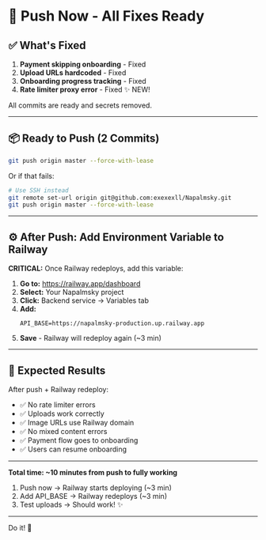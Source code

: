 # 🚀 Push Now - All Fixes Ready

## ✅ What's Fixed

1. **Payment skipping onboarding** - Fixed
2. **Upload URLs hardcoded** - Fixed  
3. **Onboarding progress tracking** - Fixed
4. **Rate limiter proxy error** - Fixed ✨ NEW!

All commits are ready and secrets removed.

---

## 📦 Ready to Push (2 Commits)

```bash
git push origin master --force-with-lease
```

Or if that fails:

```bash
# Use SSH instead
git remote set-url origin git@github.com:exexexll/Napalmsky.git
git push origin master --force-with-lease
```

---

## ⚙️ After Push: Add Environment Variable to Railway

**CRITICAL:** Once Railway redeploys, add this variable:

1. **Go to:** https://railway.app/dashboard
2. **Select:** Your Napalmsky project
3. **Click:** Backend service → Variables tab
4. **Add:**
   ```
   API_BASE=https://napalmsky-production.up.railway.app
   ```
5. **Save** - Railway will redeploy again (~3 min)

---

## 🎯 Expected Results

After push + Railway redeploy:
- ✅ No rate limiter errors
- ✅ Uploads work correctly
- ✅ Image URLs use Railway domain
- ✅ No mixed content errors
- ✅ Payment flow goes to onboarding
- ✅ Users can resume onboarding

---

**Total time: ~10 minutes from push to fully working**

1. Push now → Railway starts deploying (~3 min)
2. Add API_BASE → Railway redeploys (~3 min)
3. Test uploads → Should work! ✨

---

Do it! 🚀

